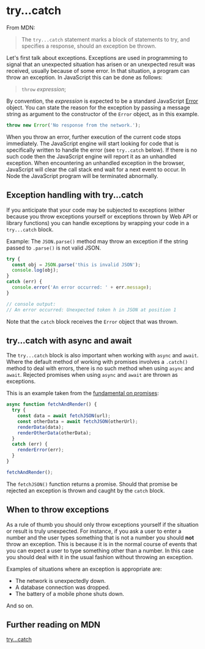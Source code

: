 # try...catch

From MDN:

> The `try...catch` statement marks a block of statements to try, and specifies a response, should an exception be thrown.

Let's first talk about exceptions. Exceptions are used in programming to signal that an unexpected situation has arisen or an unexpected result was received, usually because of some error. In that situation, a program can throw an exception. In JavaScript this can be done as follows:

> `throw` _expression_;

By convention, the _expression_ is expected to be a standard JavaScript [Error](https://developer.mozilla.org/en-US/docs/Web/JavaScript/Reference/Global_Objects/Error) object. You can state the reason for the exception by passing a message string as argument to the constructor of the `Error` object, as in this example.

```js
throw new Error('No response from the network.');
```

When you throw an error, further execution of the current code stops immediately. The JavaScript engine will start looking for code that is specifically written to handle the error (see `try..catch` below). If there is no such code then the JavaScript engine will report it as an unhandled exception. When encountering an unhandled exception in the browser, JavaScript will clear the call stack end wait for a next event to occur. In Node the JavaScript program will be terminated abnormally.

## Exception handling with try...catch

If you anticipate that your code may be subjected to exceptions (either because you throw exceptions yourself or exceptions thrown by Web API or library functions) you can handle exceptions by wrapping your code in a `try...catch` block.

Example: The `JSON.parse()` method may throw an exception if the string passed to `.parse()` is not valid JSON.

```js
try {
  const obj = JSON.parse('this is invalid JSON');
  console.log(obj);
}
catch (err) {
  console.error('An error occurred: ' + err.message);
}

// console output:
// An error occurred: Unexpected token h in JSON at position 1
```

Note that the `catch` block receives the `Error` object that was thrown.

## try...catch with async and await

The `try...catch` block is also important when working with `async` and `await`. Where the default method of working with promises involves a `.catch()` method to deal with errors, there is no such method when using `async` and `await`. Rejected promises when using `async` and `await` are thrown as exceptions.

This is an example taken from the [fundamental on promises](./promises.md):

```js
async function fetchAndRender() {
  try {
    const data = await fetchJSON(url);
    const otherData = await fetchJSON(otherUrl);
    renderData(data);
    renderOtherData(otherData);
  }
  catch (err) {
    renderError(err);
  }
}

fetchAndRender();
```

The `fetchJSON()` function returns a promise. Should that promise be rejected an exception is thrown and caught by the `catch` block.

## When to throw exceptions

As a rule of thumb you should only throw exceptions yourself if the situation or result is truly unexpected. For instance, if you ask a user to enter a number and the user types something that is not a number you should **not** throw an exception. This is because it is in the normal course of events that you can expect a user to type something other than a number. In this case you should deal with it in the usual fashion without throwing an exception.

Examples of situations where an exception is appropriate are:

- The network is unexpectedly down.
- A database connection was dropped.
- The battery of a mobile phone shuts down.

And so on.

## Further reading on MDN

[try...catch](https://developer.mozilla.org/en-US/docs/Web/JavaScript/Reference/Statements/try...catch)